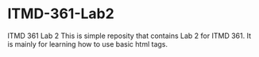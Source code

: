 # ITMD-361-Lab2
ITMD 361 Lab 2
This is simple reposity that contains Lab 2 for ITMD 361.
It is mainly for learning how to use basic html tags.